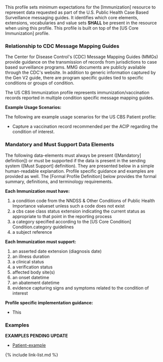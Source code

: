 This profile sets minimum expectations for the [Immunization] resource to represent data requested as part of the U.S. Public Health Case Based Surveillance messaging guides. It identifies which core elements, extensions, vocabularies and value sets **SHALL** be present in the resource when using this profile. This profile is built on top of the [US Core Immunization] profile.

### Relationship to CDC Message Mapping Guides

The Center for Disease Control's (CDC) Message Mapping Guides (MMGs) provide guidance on the transmission of records from jurisdictions to case based surveillance programs. MMG documents are publicly available through the CDC's website. In addition to generic information captured by the Gen V2 guide, there are program specific guides tied to specific conditions or groups of condition.

The US CBS Immunization profile represents immunization/vaccination records reported in multiple condition specific message mapping guides.

**Example Usage Scenarios:**

The following are example usage scenarios for the US CBS Patient profile:

-   Capture a vaccination record recommended per the ACIP regarding the condition of interest.

### Mandatory and Must Support Data Elements

The following data-elements must always be present ([Mandatory] definition]) or must be supported if the data is present in the sending system ([Must Support] definition). They are presented below in a simple human-readable explanation.  Profile specific guidance and examples are provided as well.  The [Formal Profile Definition] below provides the formal summary, definitions, and  terminology requirements.  

**Each Immunization must have:**

1. a condition code from the NNDSS & Other Conditions of Public Health Importance valueset unless such a code does not exist
1. a cbs case class status extension indicating the current status as appropriate to that point in the reporting process
1. a category specified according to the [US Core Condition] Condition.category guidelines
1. a subject reference

**Each Immunization must support:**

1. an asserted date extension (diagnosis date)
1. an illness duration
1. a clinical status
1. a verification status
1. affected body site(s)
1. an onset datetime
1. an abatement datetime
1. evidence capturing signs and symptoms related to the condition of interest

**Profile specific implementation guidance:**

- This 

### Examples
**EXAMPLES PENDING UPDATE**
- [Patient-example](Patient-example.html)

{% include link-list.md %}